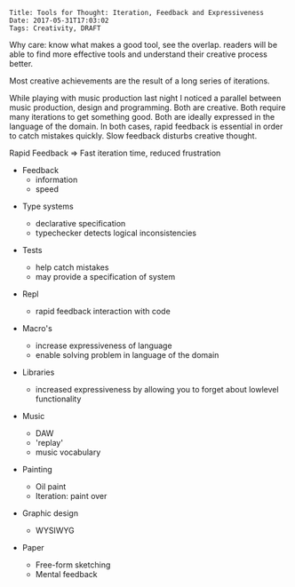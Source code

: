     Title: Tools for Thought: Iteration, Feedback and Expressiveness
    Date: 2017-05-31T17:03:02
    Tags: Creativity, DRAFT

Why care: know what makes a good tool, see the overlap. readers will be able to find more effective tools and understand their creative process better.

Most creative achievements are the result of a long series of iterations.

While playing with music production last night I noticed a parallel between music production, design and programming.
Both are creative.
Both require many iterations to get something good.
Both are ideally expressed in the language of the domain.
In both cases, rapid feedback is essential in order to catch mistakes quickly.
Slow feedback disturbs creative thought.

Rapid Feedback => Fast iteration time, reduced frustration

- Feedback
    - information
    - speed


<!-- more -->

- Type systems
    - declarative specification
    - typechecker detects logical inconsistencies

- Tests
    - help catch mistakes
    - may provide a specification of system

- Repl
    - rapid feedback interaction with code

- Macro's
    - increase expressiveness of language
    - enable solving problem in language of the domain

- Libraries
    - increased expressiveness by allowing you to forget about lowlevel functionality

- Music
    - DAW
    - 'replay'
    - music vocabulary
- Painting
    - Oil paint
    - Iteration: paint over
- Graphic design
    - WYSIWYG
- Paper
    - Free-form sketching
    - Mental feedback
